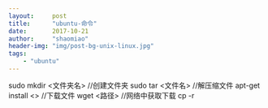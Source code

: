 ```yaml
---
layout:     post
title:      "ubuntu-命令"
date:       2017-10-21
author:     "shaomiao"
header-img: "img/post-bg-unix-linux.jpg"
tags:
    - "ubuntu"
---
```

sudo  mkdir <文件夹名> //创建文件夹 
sudo tar <文件名> //解压缩文件
apt-get  install <> //下载文件
wget <路径> //网络中获取下载
cp -r 
